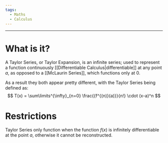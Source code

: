 ```yaml
---
tags:
  - Maths
  - Calculus
---
```

---

# What is it?
A Taylor Series, or Taylor Expansion, is an infinite series; used to represent a function continuously [[Differentiable Calculus|differentiable]] at any point $a$, as opposed to a [[McLaurin Series]], which functions only at 0.

 As a result they both appear pretty different, with the Taylor Series being defined as: 
 $$
T(x) = \sum\limits^{\infty}_{n=0} \frac{{f^{(n)}(a)}}{n!} \cdot (x-a)^n
$$
# Restrictions

Taylor Series only function when the function $f(x)$ is infinitely differentiable at the point $a$, otherwise it cannot be reconstructed.